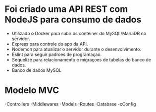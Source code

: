 # Foi criado uma  API REST com NodeJS para consumo de dados
 
- Utilizado o Docker para subir os conteiner do MySQL/MariaDB no servidor.
- Express para controle do app da API.
- Nodemon para atualizar o servidor durante o desenvolvimento.
- Eslint para seguir padroes de programaçao.
- Sequelize para relacionamento e migraçoes de tabelas do banco de dados.
- Banco de dados MySQL

# Modelo MVC
-Controllers
-Middlewares
-Models
-Routes
-Database
-cConfig

